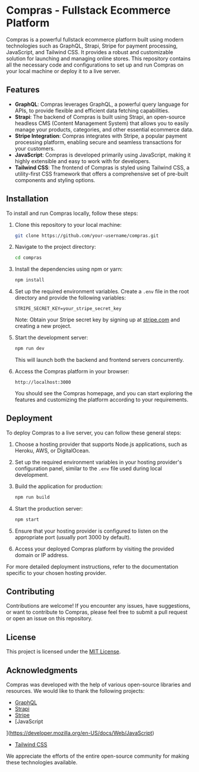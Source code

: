 # Compras - Fullstack Ecommerce Platform

Compras is a powerful fullstack ecommerce platform built using modern technologies such as GraphQL, Strapi, Stripe for payment processing, JavaScript, and Tailwind CSS. It provides a robust and customizable solution for launching and managing online stores. This repository contains all the necessary code and configurations to set up and run Compras on your local machine or deploy it to a live server.

## Features

- **GraphQL**: Compras leverages GraphQL, a powerful query language for APIs, to provide flexible and efficient data fetching capabilities.
- **Strapi**: The backend of Compras is built using Strapi, an open-source headless CMS (Content Management System) that allows you to easily manage your products, categories, and other essential ecommerce data.
- **Stripe Integration**: Compras integrates with Stripe, a popular payment processing platform, enabling secure and seamless transactions for your customers.
- **JavaScript**: Compras is developed primarily using JavaScript, making it highly extensible and easy to work with for developers.
- **Tailwind CSS**: The frontend of Compras is styled using Tailwind CSS, a utility-first CSS framework that offers a comprehensive set of pre-built components and styling options.

## Installation

To install and run Compras locally, follow these steps:

1. Clone this repository to your local machine:

   ```bash
   git clone https://github.com/your-username/compras.git
   ```

2. Navigate to the project directory:

   ```bash
   cd compras
   ```

3. Install the dependencies using npm or yarn:

   ```bash
   npm install
   ```

4. Set up the required environment variables. Create a `.env` file in the root directory and provide the following variables:

   ```
   STRIPE_SECRET_KEY=your_stripe_secret_key
   ```

   Note: Obtain your Stripe secret key by signing up at [stripe.com](https://stripe.com) and creating a new project.

5. Start the development server:

   ```bash
   npm run dev
   ```

   This will launch both the backend and frontend servers concurrently.

6. Access the Compras platform in your browser:

   ```
   http://localhost:3000
   ```

   You should see the Compras homepage, and you can start exploring the features and customizing the platform according to your requirements.

## Deployment

To deploy Compras to a live server, you can follow these general steps:

1. Choose a hosting provider that supports Node.js applications, such as Heroku, AWS, or DigitalOcean.

2. Set up the required environment variables in your hosting provider's configuration panel, similar to the `.env` file used during local development.

3. Build the application for production:

   ```bash
   npm run build
   ```

4. Start the production server:

   ```bash
   npm start
   ```

5. Ensure that your hosting provider is configured to listen on the appropriate port (usually port 3000 by default).

6. Access your deployed Compras platform by visiting the provided domain or IP address.

For more detailed deployment instructions, refer to the documentation specific to your chosen hosting provider.

## Contributing

Contributions are welcome! If you encounter any issues, have suggestions, or want to contribute to Compras, please feel free to submit a pull request or open an issue on this repository.

## License

This project is licensed under the [MIT License](LICENSE).

## Acknowledgments

Compras was developed with the help of various open-source libraries and resources. We would like to thank the following projects:

- [GraphQL](https://graphql.org/)
- [Strapi](https://strapi.io/)
- [Stripe](https://stripe.com/)
- [JavaScript

](https://developer.mozilla.org/en-US/docs/Web/JavaScript)
- [Tailwind CSS](https://tailwindcss.com/)

We appreciate the efforts of the entire open-source community for making these technologies available.
